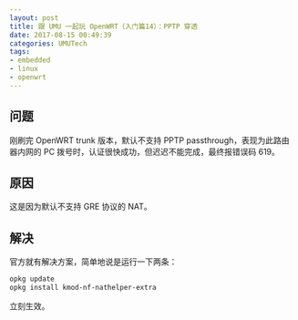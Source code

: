 ```yaml
---
layout: post
title: 跟 UMU 一起玩 OpenWRT（入门篇14）：PPTP 穿透
date: 2017-08-15 00:49:39
categories: UMUTech
tags:
- embedded
- linux
- openwrt
---
```

## 问题

刚刷完 OpenWRT trunk 版本，默认不支持 PPTP passthrough，表现为此路由器内网的 PC 拨号时，认证很快成功，但迟迟不能完成，最终报错误码 619。

## 原因

这是因为默认不支持 GRE 协议的 NAT。

## 解决

官方就有解决方案，简单地说是运行一下两条：

```sh
opkg update
opkg install kmod-nf-nathelper-extra
```

立刻生效。
